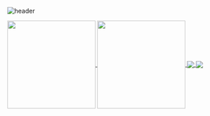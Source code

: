 ![header](https://capsule-render.vercel.app/api?type=venom&color=auto&height=300&section=header&desc=Now%20loading:%20future%20frontend%20developer%20.%20.%20.&descAlignY=33&text=Hi,%20I'm%20Sarang%20Cheon!-nl-Welcome%20to%20my%20Github.&fontSize=40&theme=nord&animation=twinkling)



<a href="https://github.com/anuraghazra/github-readme-stats">
  <img height=200 align="center" src="https://github-readme-stats.vercel.app/api?username=rabbit-onion&show_icons=true" />
</a>
<a href="https://github.com/anuraghazra/convoychat">
  <img height=200 align="center" src="https://github-readme-stats.vercel.app/api/top-langs?username=rabbit-onion&layout=compact&langs_count=8&card_width=320" />
</a>

<a href="https://github.com/anuraghazra/github-readme-stats">
  <img align="center" src="https://github-readme-stats.vercel.app/api/pin/?username=rabbit-onion&repo=universe" />
</a>
<a href="https://github.com/anuraghazra/convoychat">
  <img align="center" src="https://github-readme-stats.vercel.app/api/pin/?username=2mightyMt&repo=diptyque" />
</a>
